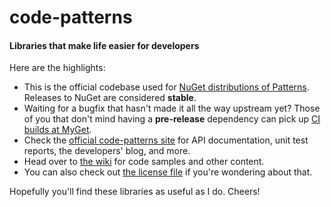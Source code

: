 code-patterns
=============

#### Libraries that make life easier for developers

Here are the highlights:

* This is the official codebase used for [NuGet distributions of Patterns][nuget]. Releases to NuGet are considered **stable**.
* Waiting for a bugfix that hasn't made it all the way upstream yet? Those of you that don't mind having a **pre-release** dependency can pick up [CI builds at MyGet][myget].
* Check the [official code-patterns site][site] for API documentation, unit test reports, the developers' blog, and more.
* Head over to [the wiki][wiki] for code samples and other content.
* You can also check out [the license file][license] if you're wondering about that.

Hopefully you'll find these libraries as useful as I do. Cheers!

  [nuget]: https://www.nuget.org/packages?q=id%3A+Patterns%3B+author%3A+%22The+Tribe%22 "'Patterns' packages with 'The Tribe' listed as the author"
  [myget]: https://www.myget.org/gallery/code-patterns
  [site]: http://tribesoftware.org/code-patterns/ "powered by Doxygen, Pickles, dotCover"
  [wiki]: https://github.com/TheTribe/code-patterns/wiki
  [license]: https://github.com/TheTribe/code-patterns/blob/master/license.txt "FreeBSD (2-Clause)"